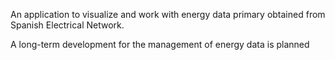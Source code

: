 An application to visualize and work with energy data primary obtained from Spanish Electrical Network.

A long-term development for the management of energy data is planned
